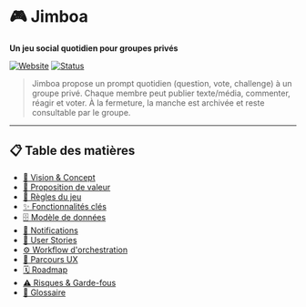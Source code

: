 # 🎮 Jimboa

**Un jeu social quotidien pour groupes privés**

[![Website](https://img.shields.io/badge/Website-jimboa.fr-blue)](https://jimboa.fr)
[![Status](https://img.shields.io/badge/Status-En%20développement-yellow)]()

> Jimboa propose un prompt quotidien (question, vote, challenge) à un groupe privé. Chaque membre peut publier texte/média, commenter, réagir et voter. À la fermeture, la manche est archivée et reste consultable par le groupe.

---

## 📋 Table des matières

- [🎯 Vision & Concept](docs/vision-concept.md)
- [👥 Proposition de valeur](docs/vision-concept.md#-proposition-de-valeur--personas)
- [🎲 Règles du jeu](docs/game-rules.md)
- [✨ Fonctionnalités clés](docs/game-rules.md#-fonctionnalités-clés-périmètre-v1)
- [🗄️ Modèle de données](docs/data-model.md)
- [🔔 Notifications](docs/notifications.md)
- [📝 User Stories](docs/user-stories.md)
- [⚙️ Workflow d'orchestration](docs/workflows.md)
- [🎨 Parcours UX](docs/ux-parcours.md)
- [🗓️ Roadmap](docs/roadmap.md)
- [⚠️ Risques & Garde-fous](docs/risks-monitoring.md)
- [📖 Glossaire](docs/glossary.md)
